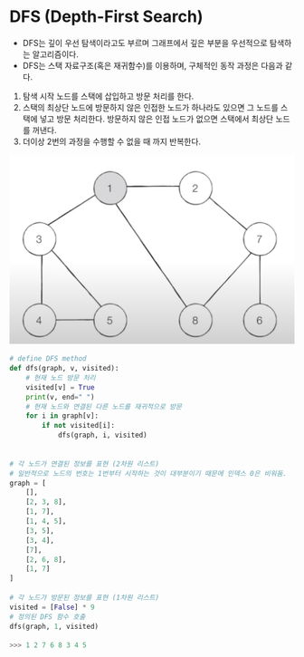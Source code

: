 # DFS (Depth-First Search)

- DFS는 깊이 우선 탐색이라고도 부르며 그래프에서 깊은 부분을 우선적으로 탐색하는 알고리즘이다.
- DFS는 스택 자료구조(혹은 재귀함수)를 이용하며, 구체적인 동작 과정은 다음과 같다.

1. 탐색 시작 노드를 스택에 삽입하고 방문 처리를 한다.
2. 스택의 최상단 노드에 방문하지 않은 인접한 노드가 하나라도 있으면 그 노드를 스택에 넣고 방문 처리한다. 방문하지 않은 인접 노드가 없으면 스택에서 최상단 노드를 꺼낸다.
3. 더이상 2번의 과정을 수행할 수 없을 때 까지 반복한다.

![node](node.png)

```py
# define DFS method
def dfs(graph, v, visited):
    # 현재 노드 방문 처리
    visited[v] = True
    print(v, end=" ")
    # 현재 노드와 연결된 다른 노드를 재귀적으로 방문
    for i in graph[v]:
        if not visited[i]:
            dfs(graph, i, visited)


# 각 노드가 연결된 정보를 표현 (2차원 리스트)
# 일반적으로 노드의 번호는 1번부터 시작하는 것이 대부분이기 때문에 인덱스 0은 비워둠.
graph = [
    [],
    [2, 3, 8],
    [1, 7],
    [1, 4, 5],
    [3, 5],
    [3, 4],
    [7],
    [2, 6, 8],
    [1, 7]
]

# 각 노드가 방문된 정보를 표현 (1차원 리스트)
visited = [False] * 9
# 정의된 DFS 함수 호출
dfs(graph, 1, visited)

>>> 1 2 7 6 8 3 4 5
```
